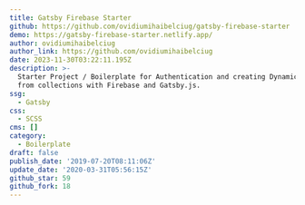 ```yaml
---
title: Gatsby Firebase Starter
github: https://github.com/ovidiumihaibelciug/gatsby-firebase-starter
demo: https://gatsby-firebase-starter.netlify.app/
author: ovidiumihaibelciug
author_link: https://github.com/ovidiumihaibelciug
date: 2023-11-30T03:22:11.195Z
description: >-
  Starter Project / Boilerplate for Authentication and creating Dynamic pages
  from collections with Firebase and Gatsby.js.
ssg:
  - Gatsby
css:
  - SCSS
cms: []
category:
  - Boilerplate
draft: false
publish_date: '2019-07-20T08:11:06Z'
update_date: '2020-03-31T05:56:15Z'
github_star: 59
github_fork: 18
---
```

